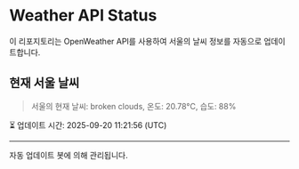 
# Weather API Status

이 리포지토리는 OpenWeather API를 사용하여 서울의 날씨 정보를 자동으로 업데이트합니다.

## 현재 서울 날씨
> 서울의 현재 날씨: broken clouds, 온도: 20.78°C, 습도: 88%

⏳ 업데이트 시간: 2025-09-20 11:21:56 (UTC)

---
자동 업데이트 봇에 의해 관리됩니다.
